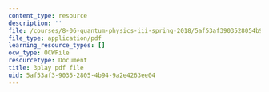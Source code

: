 ```yaml
---
content_type: resource
description: ''
file: /courses/8-06-quantum-physics-iii-spring-2018/5af53af3903528054b949a2e4263ee04_zUHOeWom7qs.pdf
file_type: application/pdf
learning_resource_types: []
ocw_type: OCWFile
resourcetype: Document
title: 3play pdf file
uid: 5af53af3-9035-2805-4b94-9a2e4263ee04
---
```

